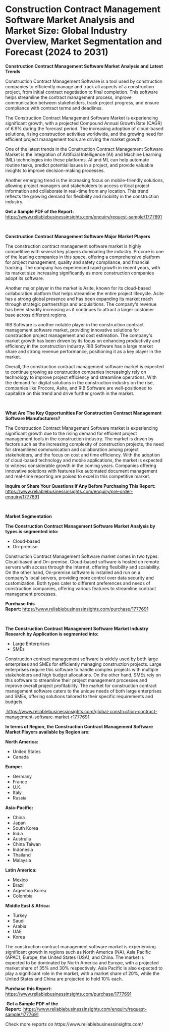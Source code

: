 <p><h1>Construction Contract Management Software Market Analysis and Market Size: Global Industry Overview, Market Segmentation and Forecast (2024 to 2031)</h1></p><p><strong>Construction Contract Management Software Market Analysis and Latest Trends</strong></p>
<p><p>Construction Contract Management Software is a tool used by construction companies to efficiently manage and track all aspects of a construction project, from initial contract negotiation to final completion. This software helps streamline the contract management process, improve communication between stakeholders, track project progress, and ensure compliance with contract terms and deadlines.</p><p>The Construction Contract Management Software Market is experiencing significant growth, with a projected Compound Annual Growth Rate (CAGR) of 6.9% during the forecast period. The increasing adoption of cloud-based solutions, rising construction activities worldwide, and the growing need for efficient project management tools are driving the market growth.</p><p>One of the latest trends in the Construction Contract Management Software Market is the integration of Artificial Intelligence (AI) and Machine Learning (ML) technologies into these platforms. AI and ML can help automate routine tasks, predict potential issues in a project, and provide valuable insights to improve decision-making processes.</p><p>Another emerging trend is the increasing focus on mobile-friendly solutions, allowing project managers and stakeholders to access critical project information and collaborate in real-time from any location. This trend reflects the growing demand for flexibility and mobility in the construction industry.</p></p>
<p><strong>Get a Sample PDF of the Report:&nbsp;</strong> <a href="https://www.reliablebusinessinsights.com/enquiry/request-sample/1777691">https://www.reliablebusinessinsights.com/enquiry/request-sample/1777691</a></p>
<p>&nbsp;</p>
<p><strong>Construction Contract Management Software Major Market Players</strong></p>
<p><p>The construction contract management software market is highly competitive with several key players dominating the industry. Procore is one of the leading companies in this space, offering a comprehensive platform for project management, quality and safety compliance, and financial tracking. The company has experienced rapid growth in recent years, with its market size increasing significantly as more construction companies adopt its software.</p><p>Another major player in the market is Asite, known for its cloud-based collaboration platform that helps streamline the entire project lifecycle. Asite has a strong global presence and has been expanding its market reach through strategic partnerships and acquisitions. The company's revenue has been steadily increasing as it continues to attract a larger customer base across different regions.</p><p>RIB Software is another notable player in the construction contract management software market, providing innovative solutions for construction project management and cost estimation. The company's market growth has been driven by its focus on enhancing productivity and efficiency in the construction industry. RIB Software has a large market share and strong revenue performance, positioning it as a key player in the market.</p><p>Overall, the construction contract management software market is expected to continue growing as construction companies increasingly rely on technology to improve project efficiency and streamline operations. With the demand for digital solutions in the construction industry on the rise, companies like Procore, Asite, and RIB Software are well-positioned to capitalize on this trend and drive further growth in the market.</p></p>
<p>&nbsp;</p>
<p><strong>What Are The Key Opportunities For Construction Contract Management Software Manufacturers?</strong></p>
<p><p>The Construction Contract Management Software market is experiencing significant growth due to the rising demand for efficient project management tools in the construction industry. The market is driven by factors such as the increasing complexity of construction projects, the need for streamlined communication and collaboration among project stakeholders, and the focus on cost and time efficiency. With the adoption of cloud-based technology and mobile applications, the market is expected to witness considerable growth in the coming years. Companies offering innovative solutions with features like automated document management and real-time reporting are poised to excel in this competitive market.</p></p>
<p><strong>Inquire or Share Your Questions If Any Before Purchasing This Report:</strong> <a href="https://www.reliablebusinessinsights.com/enquiry/pre-order-enquiry/1777691">https://www.reliablebusinessinsights.com/enquiry/pre-order-enquiry/1777691</a></p>
<p>&nbsp;</p>
<p><strong>Market Segmentation</strong></p>
<p><strong>The Construction Contract Management Software Market Analysis by types is segmented into:</strong></p>
<p><ul><li>Cloud-based</li><li>On-premise</li></ul></p>
<p><p>Construction Contract Management Software market comes in two types: Cloud-based and On-premise. Cloud-based software is hosted on remote servers with access through the internet, offering flexibility and scalability. On the other hand, On-premise software is installed and run on a company's local servers, providing more control over data security and customization. Both types cater to different preferences and needs of construction companies, offering various features to streamline contract management processes.</p></p>
<p><strong>Purchase this Report:&nbsp;</strong><a href="https://www.reliablebusinessinsights.com/purchase/1777691">https://www.reliablebusinessinsights.com/purchase/1777691</a></p>
<p>&nbsp;</p>
<p><strong>The Construction Contract Management Software Market Industry Research by Application is segmented into:</strong></p>
<p><ul><li>Large Enterprises</li><li>SMEs</li></ul></p>
<p><p>Construction contract management software is widely used by both large enterprises and SMEs for efficiently managing construction projects. Large enterprises require this software to handle complex projects with multiple stakeholders and high budget allocations. On the other hand, SMEs rely on this software to streamline their project management processes and improve overall project profitability. The market for construction contract management software caters to the unique needs of both large enterprises and SMEs, offering solutions tailored to their specific requirements and budgets.</p></p>
<p><a href="https://www.reliablebusinessinsights.com/global-construction-contract-management-software-market-r1777691">&nbsp;https://www.reliablebusinessinsights.com/global-construction-contract-management-software-market-r1777691</a></p>
<p><strong>In terms of Region, the Construction Contract Management Software Market Players available by Region are:</strong></p>
<p>
    <p> <strong> North America: </strong>
        <ul>
            <li>United States</li>
            <li>Canada</li>
        </ul>
        </p> 
    <p> <strong> Europe: </strong>
        <ul>
            <li>Germany</li>
            <li>France</li>
            <li>U.K.</li>
            <li>Italy</li>
            <li>Russia</li>
        </ul>
        </p> 
    <p> <strong> Asia-Pacific: </strong>
        <ul>
            <li>China</li>
            <li>Japan</li>
            <li>South Korea</li>
            <li>India</li>
            <li>Australia</li>
            <li>China Taiwan</li>
            <li>Indonesia</li>
            <li>Thailand</li>
            <li>Malaysia</li>
        </ul>
        </p> 
    <p> <strong> Latin America: </strong>
        <ul>
            <li>Mexico</li>
            <li>Brazil</li>
            <li>Argentina Korea</li>
            <li>Colombia</li>
        </ul>
        </p> 
    <p> <strong> Middle East & Africa: </strong>
        <ul>
            <li>Turkey</li>
            <li>Saudi</li>
            <li>Arabia</li>
            <li>UAE</li>
            <li>Korea</li>
        </ul>
    </p>
    </p>
<p><p>The construction contract management software market is experiencing significant growth in regions such as North America (NA), Asia Pacific (APAC), Europe, the United States (USA), and China. The market is expected to be dominated by North America and Europe, with a projected market share of 35% and 30% respectively. Asia Pacific is also expected to play a significant role in the market, with a market share of 20%, while the United States and China are projected to hold 10% each.</p></p>
<p><strong>Purchase this Report: </strong><a href="https://www.reliablebusinessinsights.com/purchase/1777691">https://www.reliablebusinessinsights.com/purchase/1777691</a></p>
<p>&nbsp;<strong>Get a Sample PDF of the Report:&nbsp;&nbsp;</strong><a href="https://www.reliablebusinessinsights.com/enquiry/request-sample/1777691">https://www.reliablebusinessinsights.com/enquiry/request-sample/1777691</a></p>
<p><strong></strong></p>
<p>Check more reports on https://www.reliablebusinessinsights.com/</p>